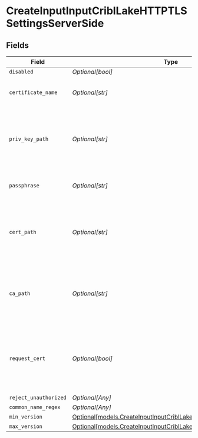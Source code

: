 # CreateInputInputCriblLakeHTTPTLSSettingsServerSide


## Fields

| Field                                                                                                                          | Type                                                                                                                           | Required                                                                                                                       | Description                                                                                                                    |
| ------------------------------------------------------------------------------------------------------------------------------ | ------------------------------------------------------------------------------------------------------------------------------ | ------------------------------------------------------------------------------------------------------------------------------ | ------------------------------------------------------------------------------------------------------------------------------ |
| `disabled`                                                                                                                     | *Optional[bool]*                                                                                                               | :heavy_minus_sign:                                                                                                             | N/A                                                                                                                            |
| `certificate_name`                                                                                                             | *Optional[str]*                                                                                                                | :heavy_minus_sign:                                                                                                             | The name of the predefined certificate                                                                                         |
| `priv_key_path`                                                                                                                | *Optional[str]*                                                                                                                | :heavy_minus_sign:                                                                                                             | Path on server containing the private key to use. PEM format. Can reference $ENV_VARS.                                         |
| `passphrase`                                                                                                                   | *Optional[str]*                                                                                                                | :heavy_minus_sign:                                                                                                             | Passphrase to use to decrypt private key                                                                                       |
| `cert_path`                                                                                                                    | *Optional[str]*                                                                                                                | :heavy_minus_sign:                                                                                                             | Path on server containing certificates to use. PEM format. Can reference $ENV_VARS.                                            |
| `ca_path`                                                                                                                      | *Optional[str]*                                                                                                                | :heavy_minus_sign:                                                                                                             | Path on server containing CA certificates to use. PEM format. Can reference $ENV_VARS.                                         |
| `request_cert`                                                                                                                 | *Optional[bool]*                                                                                                               | :heavy_minus_sign:                                                                                                             | Require clients to present their certificates. Used to perform client authentication using SSL certs.                          |
| `reject_unauthorized`                                                                                                          | *Optional[Any]*                                                                                                                | :heavy_minus_sign:                                                                                                             | N/A                                                                                                                            |
| `common_name_regex`                                                                                                            | *Optional[Any]*                                                                                                                | :heavy_minus_sign:                                                                                                             | N/A                                                                                                                            |
| `min_version`                                                                                                                  | [Optional[models.CreateInputInputCriblLakeHTTPMinimumTLSVersion]](../models/createinputinputcribllakehttpminimumtlsversion.md) | :heavy_minus_sign:                                                                                                             | N/A                                                                                                                            |
| `max_version`                                                                                                                  | [Optional[models.CreateInputInputCriblLakeHTTPMaximumTLSVersion]](../models/createinputinputcribllakehttpmaximumtlsversion.md) | :heavy_minus_sign:                                                                                                             | N/A                                                                                                                            |